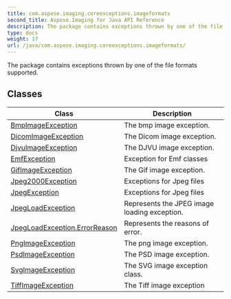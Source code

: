 ```yaml
---
title: com.aspose.imaging.coreexceptions.imageformats
second_title: Aspose.Imaging for Java API Reference
description: The package contains exceptions thrown by one of the file formats supported.
type: docs
weight: 17
url: /java/com.aspose.imaging.coreexceptions.imageformats/
---
```


The package contains exceptions thrown by one of the file formats supported.


## Classes

| Class | Description |
| --- | --- |
| [BmpImageException](../com.aspose.imaging.coreexceptions.imageformats/bmpimageexception) | The bmp image exception. |
| [DicomImageException](../com.aspose.imaging.coreexceptions.imageformats/dicomimageexception) | The Dicom image exception. |
| [DjvuImageException](../com.aspose.imaging.coreexceptions.imageformats/djvuimageexception) | The DJVU image exception. |
| [EmfException](../com.aspose.imaging.coreexceptions.imageformats/emfexception) | Exception for Emf classes |
| [GifImageException](../com.aspose.imaging.coreexceptions.imageformats/gifimageexception) | The Gif image exception. |
| [Jpeg2000Exception](../com.aspose.imaging.coreexceptions.imageformats/jpeg2000exception) | Exceptions for Jpeg files |
| [JpegException](../com.aspose.imaging.coreexceptions.imageformats/jpegexception) | Exceptions for Jpeg files |
| [JpegLoadException](../com.aspose.imaging.coreexceptions.imageformats/jpegloadexception) | Represents the JPEG image loading exception. |
| [JpegLoadException.ErrorReason](../com.aspose.imaging.coreexceptions.imageformats/jpegloadexception.errorreason) | Represents the reasons of error. |
| [PngImageException](../com.aspose.imaging.coreexceptions.imageformats/pngimageexception) | The png image exception. |
| [PsdImageException](../com.aspose.imaging.coreexceptions.imageformats/psdimageexception) | The PSD image exception. |
| [SvgImageException](../com.aspose.imaging.coreexceptions.imageformats/svgimageexception) | The SVG image exception class. |
| [TiffImageException](../com.aspose.imaging.coreexceptions.imageformats/tiffimageexception) | The Tiff image exception |

